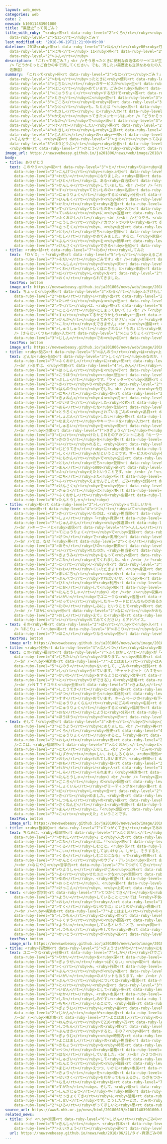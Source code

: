 ```yaml
---
layout: web_news
categories: web
cate: 2
newsid: k10011483901000
title: “黒歴史”って何ごみ？
title_with_ruby: “<ruby>黒<rt data-ruby-level="2">くろ</rt></ruby><ruby>歴史<rt data-ruby-level="4">れきし</rt></ruby>”って<ruby>何<rt
  data-ruby-level="2">なに</rt></ruby>ごみ？
last_modified_at: '2018-06-19T11:21:00+09:00'
datetime: 2018<ruby>年<rt data-ruby-level="1">ねん</rt></ruby>06<ruby>月<rt data-ruby-level="1">がつ</rt></ruby>19<ruby>日<rt
  data-ruby-level="1">にち</rt></ruby> 11<ruby>時<rt data-ruby-level="2">じ</rt></ruby>21<ruby>分<rt
  data-ruby-level="2">ふん</rt></ruby>
description: 「これって何ごみ？」<br />そう思ったときに便利な自治体のサービスが生まれ始めています。ごみの名前を入力するだけで答えてくれるのです。時に遊び心を持つ人も。たとえば「黒歴史」と入力すると返ってきたメッセージは…<br
  />「どうかそっとご自分の中で消してください。でも、消したい黒歴史も立派なあなたの人生の一部ですよ！」<br />そんなサービス、探ってみました。<br />（ネットワーク報道部記者
  佐藤滋）
summary: 「これって<ruby>何<rt data-ruby-level="2">なに</rt></ruby>ごみ？」<br />そう<ruby>思<rt
  data-ruby-level="2">おも</rt></ruby>ったときに<ruby>便利<rt data-ruby-level="4">べんり</rt></ruby>な<ruby>自治体<rt
  data-ruby-level="4">じちたい</rt></ruby>のサービスが<ruby>生<rt data-ruby-level="3">う</rt></ruby>まれ<ruby>始<rt
  data-ruby-level="3">はじ</rt></ruby>めています。ごみの<ruby>名前<rt data-ruby-level="2">なまえ</rt></ruby>を<ruby>入力<rt
  data-ruby-level="1">にゅうりょく</rt></ruby>するだけで<ruby>答<rt data-ruby-level="2">こた</rt></ruby>えてくれるのです。<ruby>時<rt
  data-ruby-level="2">とき</rt></ruby>に<ruby>遊<rt data-ruby-level="3">あそ</rt></ruby>び<ruby>心<rt
  data-ruby-level="3">ごころ</rt></ruby>を<ruby>持<rt data-ruby-level="3">も</rt></ruby>つ<ruby>人<rt
  data-ruby-level="1">ひと</rt></ruby>も。たとえば「<ruby>黒<rt data-ruby-level="2">くろ</rt></ruby><ruby>歴史<rt
  data-ruby-level="4">れきし</rt></ruby>」と<ruby>入力<rt data-ruby-level="1">にゅうりょく</rt></ruby>すると<ruby>返<rt
  data-ruby-level="3">かえ</rt></ruby>ってきたメッセージは…<br />「どうかそっとご<ruby>自分<rt data-ruby-level="2">じぶん</rt></ruby>の<ruby>中<rt
  data-ruby-level="1">なか</rt></ruby>で<ruby>消<rt data-ruby-level="3">け</rt></ruby>してください。でも、<ruby>消<rt
  data-ruby-level="3">け</rt></ruby>したい<ruby>黒<rt data-ruby-level="2">くろ</rt></ruby><ruby>歴史<rt
  data-ruby-level="4">れきし</rt></ruby>も<ruby>立派<rt data-ruby-level="6">りっぱ</rt></ruby>なあなたの<ruby>人生<rt
  data-ruby-level="1">じんせい</rt></ruby>の<ruby>一部<rt data-ruby-level="3">いちぶ</rt></ruby>ですよ！」<br
  />そんなサービス、<ruby>探<rt data-ruby-level="7">さぐ</rt></ruby>ってみました。<br />（ネットワーク<ruby>報道部<rt
  data-ruby-level="5">ほうどうぶ</rt></ruby><ruby>記者<rt data-ruby-level="3">きしゃ</rt></ruby>
  <ruby>佐藤<rt data-ruby-level="7">さとう</rt></ruby><ruby>滋<rt data-ruby-level="8">しげる</rt></ruby>）
image_url: https://newswebeasy.github.io/ja201806/news/web/image/2018/06/19/K10011483901_1806190949_1806191036_01_02.jpg
body:
- title: ありがとう
  text: このやり<ruby>取<rt data-ruby-level="3">と</rt></ruby>りは<ruby>通信<rt data-ruby-level="4">つうしん</rt></ruby>アプリ・ＬＩＮＥでのもの。<ruby>今月<rt
    data-ruby-level="2">こんげつ</rt></ruby><ruby>上旬<rt data-ruby-level="7">じょうじゅん</rt></ruby>、ツイッターで<ruby>話題<rt
    data-ruby-level="3">わだい</rt></ruby>になりました。<ruby>投稿<rt data-ruby-level="7">とうこう</rt></ruby>した<ruby>人<rt
    data-ruby-level="1">ひと</rt></ruby>は、ある<ruby>自治体<rt data-ruby-level="4">じちたい</rt></ruby>に<ruby>感謝<rt
    data-ruby-level="5">かんしゃ</rt></ruby>していました。<br /><br />「<ruby>福岡市<rt data-ruby-level="7">ふくおかし</rt></ruby>のＬＩＮＥで<ruby>捨<rt
    data-ruby-level="6">す</rt></ruby>てたいものの<ruby>名前<rt data-ruby-level="2">なまえ</rt></ruby>を<ruby>入力<rt
    data-ruby-level="1">にゅうりょく</rt></ruby>すると<ruby>分別<rt data-ruby-level="4">ぶんべつ</rt></ruby><ruby>品目<rt
    data-ruby-level="3">ひんもく</rt></ruby>や<ruby>捨<rt data-ruby-level="6">す</rt></ruby>て<ruby>方<rt
    data-ruby-level="6">かた</rt></ruby>を<ruby>返信<rt data-ruby-level="4">へんしん</rt></ruby>してくれる。とりあえずいちばん<ruby>捨<rt
    data-ruby-level="6">す</rt></ruby>てたいものを<ruby>入力<rt data-ruby-level="1">にゅうりょく</rt></ruby>したらご<ruby>丁寧<rt
    data-ruby-level="7">ていねい</rt></ruby>に<ruby>返信<rt data-ruby-level="4">へんしん</rt></ruby>くれた。ありがとう<ruby>福岡市<rt
    data-ruby-level="7">ふくおかし</rt></ruby>」<br /><br />どうやら、<ruby>福岡市<rt data-ruby-level="7">ふくおかし</rt></ruby>のＬＩＮＥの<ruby>公式<rt
    data-ruby-level="3">こうしき</rt></ruby>アカウントでのやり<ruby>取<rt data-ruby-level="3">と</rt></ruby>りとわかったので、<ruby>早速<rt
    data-ruby-level="7">さっそく</rt></ruby>、<ruby>自分<rt data-ruby-level="2">じぶん</rt></ruby>で「<ruby>友<rt
    data-ruby-level="2">とも</rt></ruby>だち<ruby>登録<rt data-ruby-level="4">とうろく</rt></ruby>」して<ruby>確<rt
    data-ruby-level="5">たし</rt></ruby>かめてみました。すると、「<ruby>家庭<rt data-ruby-level="3">かてい</rt></ruby>ごみ」の<ruby>分別<rt
    data-ruby-level="4">ぶんべつ</rt></ruby>を<ruby>簡単<rt data-ruby-level="6">かんたん</rt></ruby>に<ruby>検索<rt
    data-ruby-level="7">けんさく</rt></ruby>できる<ruby>仕組<rt data-ruby-level="3">しく</rt></ruby>みだったことがわかりました。
- title: <ruby>試<rt data-ruby-level="7">ため</rt></ruby>してみた
  text: 「ＤＶＤ」→「<ruby>燃<rt data-ruby-level="5">も</rt></ruby>えるごみです」<br />「タンス」→「<ruby>粗大<rt
    data-ruby-level="7">そだい</rt></ruby>ごみです」<br /><ruby>即座<rt data-ruby-level="7">そくざ</rt></ruby>に<ruby>返信<rt
    data-ruby-level="4">へんしん</rt></ruby>が<ruby>来<rt data-ruby-level="2">き</rt></ruby>ます。あわせて「<ruby>詳<rt
    data-ruby-level="7">くわ</rt></ruby>しくはこちら」と<ruby>家庭<rt data-ruby-level="3">かてい</rt></ruby>ごみの<ruby>出<rt
    data-ruby-level="2">だ</rt></ruby>し<ruby>方<rt data-ruby-level="2">かた</rt></ruby>のルールのリンクも<ruby>送<rt
    data-ruby-level="3">おく</rt></ruby>られてきました。
  textPos: bottom
  image_url: https://newswebeasy.github.io/ja201806/news/web/image/2018/06/19/K10011483901_1806190949_1806191036_01_03.jpg
- text: ちょっと<ruby>悪<rt data-ruby-level="3">わる</rt></ruby>ふざけもしてみました。<br />「<ruby>思<rt
    data-ruby-level="2">おも</rt></ruby>い<ruby>出<rt data-ruby-level="2">で</rt></ruby>」→「<ruby>大切<rt
    data-ruby-level="2">たいせつ</rt></ruby>な<ruby>思<rt data-ruby-level="2">おも</rt></ruby>い<ruby>出<rt
    data-ruby-level="2">で</rt></ruby>は、<ruby>捨<rt data-ruby-level="6">す</rt></ruby>てずにあなたの<ruby>心<rt
    data-ruby-level="2">こころ</rt></ruby>にしまっておいて！」<br />「<ruby>彼氏<rt data-ruby-level="7">かれし</rt></ruby>」→「<ruby>捨<rt
    data-ruby-level="6">す</rt></ruby>てるかどうかもう<ruby>一度<rt data-ruby-level="3">いちど</rt></ruby><ruby>考<rt
    data-ruby-level="2">かんが</rt></ruby>えてみてください」<br />「<ruby>彼女<rt data-ruby-level="7">かのじょ</rt></ruby>」→「お<ruby>答<rt
    data-ruby-level="2">こた</rt></ruby>えできません」<br /><ruby>通常<rt data-ruby-level="5">つうじょう</rt></ruby>はごみとして<ruby>収集<rt
    data-ruby-level="6">しゅうしゅう</rt></ruby>されない「もの」にも<ruby>反応<rt data-ruby-level="5">はんのう</rt></ruby>してくれました。<br
    />（さらにいくつも<ruby>入力<rt data-ruby-level="1">にゅうりょく</rt></ruby>しましたが、ご<ruby>自身<rt
    data-ruby-level="3">じしん</rt></ruby>でお<ruby>試<rt data-ruby-level="7">ため</rt></ruby>しください）
  textPos: bottom
  image_url: https://newswebeasy.github.io/ja201806/news/web/image/2018/06/19/K10011483901_1806190949_1806191036_01_04.jpg
- title: <ruby>反応<rt data-ruby-level="5">はんのう</rt></ruby>は<ruby>上々<rt data-ruby-level="1">じょうじょう</rt></ruby>
  text: どんな<ruby>仕組<rt data-ruby-level="3">しく</rt></ruby>みなのか、なぜこんなことをしているのか、<ruby>福岡市<rt
    data-ruby-level="7">ふくおかし</rt></ruby>に<ruby>聞<rt data-ruby-level="2">き</rt></ruby>きました。<br
    /><br />まずは、<ruby>市民<rt data-ruby-level="4">しみん</rt></ruby>への<ruby>情報<rt data-ruby-level="5">じょうほう</rt></ruby><ruby>発信<rt
    data-ruby-level="4">はっしん</rt></ruby>を<ruby>行<rt data-ruby-level="2">おこな</rt></ruby>う<ruby>広報<rt
    data-ruby-level="5">こうほう</rt></ruby><ruby>担当<rt data-ruby-level="6">たんとう</rt></ruby>の<ruby>部署<rt
    data-ruby-level="6">ぶしょ</rt></ruby>です。「ツイッターで<ruby>話題<rt data-ruby-level="3">わだい</rt></ruby>になっていますが」と<ruby>切<rt
    data-ruby-level="2">き</rt></ruby>り<ruby>出<rt data-ruby-level="2">だ</rt></ruby>すと「そうみたいですね！」とうれしそうな<ruby>反応<rt
    data-ruby-level="5">はんのう</rt></ruby>でした。<br /><br /><ruby>今月<rt data-ruby-level="2">こんげつ</rt></ruby>５<ruby>日<rt
    data-ruby-level="1">にち</rt></ruby>に<ruby>始<rt data-ruby-level="3">はじ</rt></ruby>めたこのサービス。<ruby>去年<rt
    data-ruby-level="3">きょねん</rt></ruby>４<ruby>月<rt data-ruby-level="1">がつ</rt></ruby>に<ruby>開設<rt
    data-ruby-level="5">かいせつ</rt></ruby>した<ruby>公式<rt data-ruby-level="3">こうしき</rt></ruby>アカウントでの<ruby>新<rt
    data-ruby-level="2">あら</rt></ruby>たな<ruby>仕組<rt data-ruby-level="3">しく</rt></ruby>みだということです。<ruby>登録<rt
    data-ruby-level="4">とうろく</rt></ruby>されているごみの<ruby>品目<rt data-ruby-level="3">ひんもく</rt></ruby>はおよそ600あり<ruby>処分<rt
    data-ruby-level="6">しょぶん</rt></ruby>したい<ruby>物<rt data-ruby-level="3">もの</rt></ruby>の<ruby>名前<rt
    data-ruby-level="2">なまえ</rt></ruby>やキーワードを<ruby>入力<rt data-ruby-level="1">にゅうりょく</rt></ruby>するとごみの<ruby>種類<rt
    data-ruby-level="4">しゅるい</rt></ruby>を<ruby>教<rt data-ruby-level="2">おし</rt></ruby>えてくれます。<br
    /><br /><ruby>企業<rt data-ruby-level="7">きぎょう</rt></ruby>や<ruby>団体<rt data-ruby-level="5">だんたい</rt></ruby>などに<ruby>向<rt
    data-ruby-level="3">む</rt></ruby>けたＬＩＮＥのアカウントにある「キーワード<ruby>応答<rt data-ruby-level="5">おうとう</rt></ruby>メッセージ」という<ruby>機能<rt
    data-ruby-level="5">きのう</rt></ruby>を<ruby>使<rt data-ruby-level="3">つか</rt></ruby>っています。あるキーワードを<ruby>入<rt
    data-ruby-level="1">い</rt></ruby>れると、<ruby>決<rt data-ruby-level="3">き</rt></ruby>められたメッセージが<ruby>自動的<rt
    data-ruby-level="4">じどうてき</rt></ruby>に<ruby>返信<rt data-ruby-level="4">へんしん</rt></ruby>される<ruby>仕組<rt
    data-ruby-level="3">しく</rt></ruby>みだということです。サービスの<ruby>開始<rt data-ruby-level="3">かいし</rt></ruby>から10<ruby>日間<rt
    data-ruby-level="2">にちかん</rt></ruby>で<ruby>公式<rt data-ruby-level="3">こうしき</rt></ruby>アカウントの「<ruby>友<rt
    data-ruby-level="2">とも</rt></ruby>だち<ruby>登録<rt data-ruby-level="4">とうろく</rt></ruby>」は、１<ruby>万<rt
    data-ruby-level="2">まん</rt></ruby>5000<ruby>余<rt data-ruby-level="5">あま</rt></ruby>り<ruby>増<rt
    data-ruby-level="5">ふ</rt></ruby>えたということです。<br /><br />「<ruby>登録数<rt data-ruby-level="4">とうろくすう</rt></ruby>は１<ruby>日<rt
    data-ruby-level="1">にち</rt></ruby>ふた<ruby>桁<rt data-ruby-level="7">けた</rt></ruby>ずつくらいしか<ruby>増<rt
    data-ruby-level="5">ふ</rt></ruby>えませんでしたが、ごみ<ruby>分別<rt data-ruby-level="4">ぶんべつ</rt></ruby>の<ruby>検索<rt
    data-ruby-level="7">けんさく</rt></ruby>を<ruby>始<rt data-ruby-level="3">はじ</rt></ruby>めてから<ruby>急<rt
    data-ruby-level="3">きゅう</rt></ruby>に<ruby>増<rt data-ruby-level="5">ふ</rt></ruby>えました」（<ruby>福岡市<rt
    data-ruby-level="7">ふくおかし</rt></ruby>の<ruby>広報<rt data-ruby-level="5">こうほう</rt></ruby><ruby>担当者<rt
    data-ruby-level="6">たんとうしゃ</rt></ruby>）
- title: <ruby>知<rt data-ruby-level="2">し</rt></ruby>ってほしいから
  text: <ruby>続<rt data-ruby-level="4">つづ</rt></ruby>いて<ruby>話<rt data-ruby-level="2">はなし</rt></ruby>を<ruby>聞<rt
    data-ruby-level="2">き</rt></ruby>いたのは、<ruby>担当部<rt data-ruby-level="6">たんとうぶ</rt></ruby><ruby>署<rt
    data-ruby-level="6">しょ</rt></ruby>「<ruby>資源<rt data-ruby-level="6">しげん</rt></ruby><ruby>循環<rt
    data-ruby-level="7">じゅんかん</rt></ruby><ruby>推進課<rt data-ruby-level="6">すいしんか</rt></ruby>」。<br
    /><br />キーワードと<ruby>返信<rt data-ruby-level="4">へんしん</rt></ruby>は、<ruby>職員<rt data-ruby-level="5">しょくいん</rt></ruby>が１つ１つ、<ruby>手入力<rt
    data-ruby-level="1">てにゅうりょく</rt></ruby>で<ruby>登録<rt data-ruby-level="4">とうろく</rt></ruby>し２か<ruby>月<rt
    data-ruby-level="1">げつ</rt></ruby>で<ruby>実用化<rt data-ruby-level="3">じつようか</rt></ruby>までこぎつけたということでした。<br
    /><br />では、なぜ『<ruby>黒<rt data-ruby-level="2">くろ</rt></ruby><ruby>歴史<rt data-ruby-level="4">れきし</rt></ruby>』のような<ruby>遊<rt
    data-ruby-level="3">あそ</rt></ruby>びの<ruby>要素<rt data-ruby-level="5">ようそ</rt></ruby>も<ruby>入<rt
    data-ruby-level="1">い</rt></ruby>れたのか。<ruby>担当者<rt data-ruby-level="6">たんとうしゃ</rt></ruby>は「<ruby>興味<rt
    data-ruby-level="5">きょうみ</rt></ruby>をもって<ruby>使<rt data-ruby-level="3">つか</rt></ruby>ってもらう、そのきっかけにしてもらいたかったからです」と<ruby>答<rt
    data-ruby-level="2">こた</rt></ruby>えてくれました。<br /><br />「<ruby>分別<rt data-ruby-level="4">ぶんべつ</rt></ruby>についての<ruby>問<rt
    data-ruby-level="3">と</rt></ruby>い<ruby>合<rt data-ruby-level="3">あ</rt></ruby>わせを<ruby>多<rt
    data-ruby-level="2">おお</rt></ruby>くいただきますが、<ruby>身近<rt data-ruby-level="3">みぢか</rt></ruby>に<ruby>毎日<rt
    data-ruby-level="2">まいにち</rt></ruby><ruby>出<rt data-ruby-level="1">で</rt></ruby>てくるごみをどう<ruby>分別<rt
    data-ruby-level="4">ぶんべつ</rt></ruby>すればいいか、<ruby>多<rt data-ruby-level="2">おお</rt></ruby>くの<ruby>人<rt
    data-ruby-level="1">ひと</rt></ruby>が<ruby>利用<rt data-ruby-level="4">りよう</rt></ruby>するアプリを<ruby>通<rt
    data-ruby-level="2">とお</rt></ruby>して<ruby>知<rt data-ruby-level="2">し</rt></ruby>ってもらいたいんです」（<ruby>担当者<rt
    data-ruby-level="6">たんとうしゃ</rt></ruby>）<br /><br /><ruby>収集<rt data-ruby-level="6">しゅうしゅう</rt></ruby>ができるごみ<ruby>以外<rt
    data-ruby-level="4">いがい</rt></ruby>でユニークな<ruby>返信<rt data-ruby-level="4">へんしん</rt></ruby>を<ruby>設定<rt
    data-ruby-level="5">せってい</rt></ruby>したキーワードにどんなものがあるか。<ruby>詳細<rt data-ruby-level="7">しょうさい</rt></ruby>は「お<ruby>楽<rt
    data-ruby-level="2">たの</rt></ruby>しみに」ということで<ruby>教<rt data-ruby-level="2">おし</rt></ruby>えてもらえませんでしたが「30くらいはありますよ」とのこと。<br
    /><br />「ほかに<ruby>何<rt data-ruby-level="2">なに</rt></ruby>かおもしろいワード、１つ<ruby>教<rt
    data-ruby-level="2">おし</rt></ruby>えて」と<ruby>聞<rt data-ruby-level="2">き</rt></ruby>くと「『ほこり』とひらがなで<ruby>入<rt
    data-ruby-level="1">い</rt></ruby>れてみてください」とアドバイス。
- text: その<ruby>場<rt data-ruby-level="2">ば</rt></ruby>で<ruby>入<rt data-ruby-level="1">い</rt></ruby>れてみると…<br
    />「ほこり」→「<ruby>埃<rt data-ruby-level="8">ほこり</rt></ruby>なら<ruby>燃<rt data-ruby-level="5">も</rt></ruby>えるごみ」「<ruby>誇<rt
    data-ruby-level="7">ほこ</rt></ruby>りなら<ruby>捨<rt data-ruby-level="6">す</rt></ruby>てないで」
  textPos: bottom
  image_url: https://newswebeasy.github.io/ja201806/news/web/image/2018/06/19/K10011483901_1806191047_1806191050_01_05.jpg
- title: <ruby>分別<rt data-ruby-level="4">ぶんべつ</rt></ruby>は<ruby>面倒<rt data-ruby-level="7">めんどう</rt></ruby>くさい!?
  text: この<ruby>福岡市<rt data-ruby-level="7">ふくおかし</rt></ruby>が「<ruby>参考<rt data-ruby-level="4">さんこう</rt></ruby>にした」という<ruby>自治体<rt
    data-ruby-level="4">じちたい</rt></ruby>があります。<ruby>横浜市<rt data-ruby-level="7">よこはまし</rt></ruby>です。<br
    /><br /><ruby>横浜市<rt data-ruby-level="7">よこはまし</rt></ruby>はＡＩ＝<ruby>人工<rt data-ruby-level="2">じんこう</rt></ruby><ruby>知能<rt
    data-ruby-level="5">ちのう</rt></ruby>をいかして、ごみの<ruby>分別<rt data-ruby-level="4">ぶんべつ</rt></ruby>について<ruby>知<rt
    data-ruby-level="2">し</rt></ruby>らせています。「チャットボット（ＡＩを<ruby>使<rt data-ruby-level="3">つか</rt></ruby>って<ruby>会話<rt
    data-ruby-level="2">かいわ</rt></ruby>をするように<ruby>文字<rt data-ruby-level="1">もじ</rt></ruby>でやり<ruby>取<rt
    data-ruby-level="3">と</rt></ruby>りができる）」の<ruby>活用<rt data-ruby-level="2">かつよう</rt></ruby>です。<br
    /><br />ＮＴＴドコモと<ruby>去年<rt data-ruby-level="3">きょねん</rt></ruby>４<ruby>月<rt data-ruby-level="1">がつ</rt></ruby>から<ruby>試行的<rt
    data-ruby-level="4">しこうてき</rt></ruby>に<ruby>始<rt data-ruby-level="3">はじ</rt></ruby>め、ことし４<ruby>月<rt
    data-ruby-level="1">がつ</rt></ruby>から<ruby>本格的<rt data-ruby-level="5">ほんかくてき</rt></ruby>に<ruby>進<rt
    data-ruby-level="3">すす</rt></ruby>めています。ホームページの<ruby>右下<rt data-ruby-level="1">みぎした</rt></ruby>にあるマスコットキャラクターのアイコンをクリックし、メッセージの<ruby>入力欄<rt
    data-ruby-level="7">にゅうりょくらん</rt></ruby>にごみの<ruby>名前<rt data-ruby-level="2">なまえ</rt></ruby>を<ruby>入力<rt
    data-ruby-level="1">にゅうりょく</rt></ruby>すると<ruby>福岡市<rt data-ruby-level="7">ふくおかし</rt></ruby>と<ruby>同<rt
    data-ruby-level="2">おな</rt></ruby>じように<ruby>分別<rt data-ruby-level="4">ぶんべつ</rt></ruby><ruby>方法<rt
    data-ruby-level="4">ほうほう</rt></ruby>が<ruby>示<rt data-ruby-level="5">しめ</rt></ruby>されます。
- text: そして「<ruby>遊<rt data-ruby-level="3">あそ</rt></ruby>び<ruby>心<rt data-ruby-level="3">ごころ</rt></ruby>」も<ruby>同様<rt
    data-ruby-level="3">どうよう</rt></ruby>にありました。<br /><ruby>再<rt data-ruby-level="5">ふたた</rt></ruby>び「<ruby>黒<rt
    data-ruby-level="2">くろ</rt></ruby><ruby>歴史<rt data-ruby-level="4">れきし</rt></ruby>」と<ruby>入力<rt
    data-ruby-level="1">にゅうりょく</rt></ruby>すると…「<ruby>寝<rt data-ruby-level="7">ね</rt></ruby>るときに<ruby>思<rt
    data-ruby-level="2">おも</rt></ruby>い<ruby>出<rt data-ruby-level="2">だ</rt></ruby>すとベッドでジタバタしちゃうよね！」<br
    />ここは、<ruby>福岡市<rt data-ruby-level="7">ふくおかし</rt></ruby>と<ruby>違<rt data-ruby-level="7">ちが</rt></ruby>った<ruby>答<rt
    data-ruby-level="2">こた</rt></ruby>えでした。<br /><br />「ごみの<ruby>分別<rt data-ruby-level="4">ぶんべつ</rt></ruby>って<ruby>難<rt
    data-ruby-level="6">むずか</rt></ruby>しい、おもしろくない、<ruby>面倒<rt data-ruby-level="7">めんどう</rt></ruby>くさい。そう<ruby>思<rt
    data-ruby-level="2">おも</rt></ruby>われてしまいますが、<ruby>時間<rt data-ruby-level="2">じかん</rt></ruby>がかからずわかるツールがあればと<ruby>思<rt
    data-ruby-level="3">おも</rt></ruby>い<ruby>始<rt data-ruby-level="3">はじ</rt></ruby>めました。<ruby>若<rt
    data-ruby-level="6">わか</rt></ruby>い<ruby>人<rt data-ruby-level="1">ひと</rt></ruby>にとってはスマホですぐに<ruby>調<rt
    data-ruby-level="3">しら</rt></ruby>べられます」（<ruby>横浜市<rt data-ruby-level="7">よこはまし</rt></ruby>の<ruby>担当者<rt
    data-ruby-level="6">たんとうしゃ</rt></ruby>）<br /><br />「<ruby>遊<rt data-ruby-level="3">あそ</rt></ruby>び<ruby>心<rt
    data-ruby-level="3">ごころ</rt></ruby>」の<ruby>回答<rt data-ruby-level="2">かいとう</rt></ruby>は、<ruby>職員<rt
    data-ruby-level="5">しょくいん</rt></ruby>がミーティングを<ruby>重<rt data-ruby-level="3">かさ</rt></ruby>ねてアイデアを<ruby>出<rt
    data-ruby-level="2">だ</rt></ruby>し<ruby>合<rt data-ruby-level="2">あ</rt></ruby>い<ruby>決<rt
    data-ruby-level="3">き</rt></ruby>めました。<ruby>寄<rt data-ruby-level="5">よ</rt></ruby>せられた<ruby>質問<rt
    data-ruby-level="5">しつもん</rt></ruby>の<ruby>数<rt data-ruby-level="2">かず</rt></ruby>は<ruby>昨年度<rt
    data-ruby-level="4">さくねんど</rt></ruby>１<ruby>年間<rt data-ruby-level="2">ねんかん</rt></ruby>だけでおよそ216<ruby>万<rt
    data-ruby-level="2">まん</rt></ruby>に。「<ruby>想定<rt data-ruby-level="3">そうてい</rt></ruby>をはるかに<ruby>超<rt
    data-ruby-level="7">こ</rt></ruby>えた」ということです。
  textPos: bottom
  image_url: https://newswebeasy.github.io/ja201806/news/web/image/2018/06/19/K10011483901_1806190948_1806191036_01_05.jpg
- title: <ruby>哲学的<rt data-ruby-level="7">てつがくてき</rt></ruby>であれば
  text: ちなみに、<ruby>福岡市<rt data-ruby-level="7">ふくおかし</rt></ruby>と<ruby>同<rt data-ruby-level="2">おな</rt></ruby>じく「<ruby>彼氏<rt
    data-ruby-level="7">かれし</rt></ruby>」と<ruby>入力<rt data-ruby-level="1">にゅうりょく</rt></ruby>してみると<ruby>答<rt
    data-ruby-level="2">こた</rt></ruby>えは…「『<ruby>恋<rt data-ruby-level="7">こい</rt></ruby>をすることは<ruby>苦<rt
    data-ruby-level="3">くる</rt></ruby>しむこと。<ruby>苦<rt data-ruby-level="3">くる</rt></ruby>しみたくないなら、<ruby>恋<rt
    data-ruby-level="7">こい</rt></ruby>をしてはいけない。しかし、そうすると、<ruby>恋<rt data-ruby-level="7">こい</rt></ruby>をしていないことでまた<ruby>苦<rt
    data-ruby-level="3">くる</rt></ruby>しむことになる』って<ruby>映画<rt data-ruby-level="6">えいが</rt></ruby><ruby>監督<rt
    data-ruby-level="7">かんとく</rt></ruby>のウディ・アレンは<ruby>言<rt data-ruby-level="2">い</rt></ruby>ってるね」<br
    /><br />なにやら<ruby>哲学的<rt data-ruby-level="7">てつがくてき</rt></ruby>です。<br /><br /><ruby>利用者<rt
    data-ruby-level="4">りようしゃ</rt></ruby>がごみ<ruby>以外<rt data-ruby-level="4">いがい</rt></ruby>で<ruby>寄<rt
    data-ruby-level="5">よ</rt></ruby>せたユニークな<ruby>質問<rt data-ruby-level="5">しつもん</rt></ruby>は、<ruby>夢<rt
    data-ruby-level="5">ゆめ</rt></ruby>、<ruby>希望<rt data-ruby-level="4">きぼう</rt></ruby>、ダンナ（<ruby>夫<rt
    data-ruby-level="4">おっと</rt></ruby>）、<ruby>妻<rt data-ruby-level="5">つま</rt></ruby>、オカネ、<ruby>結婚<rt
    data-ruby-level="7">けっこん</rt></ruby>、<ruby>上司<rt data-ruby-level="4">じょうし</rt></ruby>…。
- text: <ruby>哲学的<rt data-ruby-level="7">てつがくてき</rt></ruby>な<ruby>回答<rt data-ruby-level="2">かいとう</rt></ruby>を<ruby>用意<rt
    data-ruby-level="3">ようい</rt></ruby>していることについては「<ruby>不快<rt data-ruby-level="5">ふかい</rt></ruby>に<ruby>思<rt
    data-ruby-level="2">おも</rt></ruby>う<ruby>人<rt data-ruby-level="1">ひと</rt></ruby>が<ruby>少<rt
    data-ruby-level="2">すく</rt></ruby>ないのでは」というのが<ruby>理由<rt data-ruby-level="3">りゆう</rt></ruby>だそうです。<br
    /><br /><ruby>横浜市<rt data-ruby-level="7">よこはまし</rt></ruby>の<ruby>場合<rt data-ruby-level="2">ばあい</rt></ruby>、１つの<ruby>質問<rt
    data-ruby-level="5">しつもん</rt></ruby>に<ruby>対<rt data-ruby-level="3">たい</rt></ruby>して<ruby>複数<rt
    data-ruby-level="5">ふくすう</rt></ruby>の<ruby>回答<rt data-ruby-level="2">かいとう</rt></ruby>を<ruby>用意<rt
    data-ruby-level="3">ようい</rt></ruby>しているということで、<ruby>同<rt data-ruby-level="2">おな</rt></ruby>じ<ruby>質問<rt
    data-ruby-level="5">しつもん</rt></ruby>をしても<ruby>違<rt data-ruby-level="7">ちが</rt></ruby>う<ruby>回答<rt
    data-ruby-level="2">かいとう</rt></ruby>が<ruby>返<rt data-ruby-level="3">かえ</rt></ruby>ってくるケースがあるということです。
  textPos: bottom
  image_url: https://newswebeasy.github.io/ja201806/news/web/image/2018/06/19/K10011483901_1806190948_1806191036_01_06.jpg
- title: <ruby>行政側<rt data-ruby-level="5">ぎょうせいがわ</rt></ruby>にもメリット
  text: ユニークな<ruby>仕掛<rt data-ruby-level="7">しか</rt></ruby>けでごみ<ruby>分別<rt data-ruby-level="4">ぶんべつ</rt></ruby>への<ruby>理解<rt
    data-ruby-level="5">りかい</rt></ruby>を<ruby>深<rt data-ruby-level="3">ふか</rt></ruby>めてもらおうという、こうしたいわば「<ruby>行政<rt
    data-ruby-level="5">ぎょうせい</rt></ruby>っぽくない」<ruby>取<rt data-ruby-level="3">と</rt></ruby>り<ruby>組<rt
    data-ruby-level="3">く</rt></ruby>み。<ruby>行政<rt data-ruby-level="5">ぎょうせい</rt></ruby>にとって、ごみの<ruby>分別<rt
    data-ruby-level="4">ぶんべつ</rt></ruby>が<ruby>進<rt data-ruby-level="3">すす</rt></ruby>むこと<ruby>以外<rt
    data-ruby-level="4">いがい</rt></ruby>のメリットもあります。<br /><br />２つの<ruby>市<rt data-ruby-level="2">し</rt></ruby>ともに、<ruby>分別<rt
    data-ruby-level="4">ぶんべつ</rt></ruby>については<ruby>電話<rt data-ruby-level="2">でんわ</rt></ruby>での<ruby>問<rt
    data-ruby-level="3">と</rt></ruby>い<ruby>合<rt data-ruby-level="3">あ</rt></ruby>わせが<ruby>依然<rt
    data-ruby-level="7">いぜん</rt></ruby>として<ruby>多<rt data-ruby-level="2">おお</rt></ruby>いといいます。こうした<ruby>中<rt
    data-ruby-level="1">なか</rt></ruby>、<ruby>市民<rt data-ruby-level="4">しみん</rt></ruby>がわかりやすく<ruby>親<rt
    data-ruby-level="2">した</rt></ruby>しみやすい<ruby>新<rt data-ruby-level="2">あら</rt></ruby>たなツールを<ruby>用<rt
    data-ruby-level="2">もち</rt></ruby>いることで、<ruby>職員<rt data-ruby-level="5">しょくいん</rt></ruby>がほかの<ruby>業務<rt
    data-ruby-level="5">ぎょうむ</rt></ruby>に<ruby>割<rt data-ruby-level="6">わり</rt></ruby>ける<ruby>時間<rt
    data-ruby-level="2">じかん</rt></ruby>が<ruby>増<rt data-ruby-level="5">ふ</rt></ruby>えるというのです。<br
    /><br /><ruby>横浜市<rt data-ruby-level="7">よこはまし</rt></ruby>の<ruby>場合<rt data-ruby-level="2">ばあい</rt></ruby>、１<ruby>年間<rt
    data-ruby-level="2">ねんかん</rt></ruby>で216<ruby>万<rt data-ruby-level="2">まん</rt></ruby>あった<ruby>質問<rt
    data-ruby-level="5">しつもん</rt></ruby>の<ruby>数<rt data-ruby-level="2">かず</rt></ruby>を<ruby>分析<rt
    data-ruby-level="7">ぶんせき</rt></ruby>すると、その７<ruby>割<rt data-ruby-level="6">わり</rt></ruby>が<ruby>業務<rt
    data-ruby-level="5">ぎょうむ</rt></ruby><ruby>時間内<rt data-ruby-level="2">じかんない</rt></ruby>にあったということです。<ruby>横浜市<rt
    data-ruby-level="7">よこはまし</rt></ruby>の<ruby>担当者<rt data-ruby-level="6">たんとうしゃ</rt></ruby>は「<ruby>貴重<rt
    data-ruby-level="6">きちょう</rt></ruby>な<ruby>時間<rt data-ruby-level="2">じかん</rt></ruby>を<ruby>別<rt
    data-ruby-level="4">べつ</rt></ruby>の<ruby>業務<rt data-ruby-level="5">ぎょうむ</rt></ruby>にあてられるのでありがたい」と<ruby>話<rt
    data-ruby-level="2">はな</rt></ruby>していました。<br /><br />２つの<ruby>市<rt data-ruby-level="2">し</rt></ruby>を<ruby>取材<rt
    data-ruby-level="4">しゅざい</rt></ruby>して<ruby>感<rt data-ruby-level="3">かん</rt></ruby>じとれたのは、<ruby>担当<rt
    data-ruby-level="6">たんとう</rt></ruby>の<ruby>職員<rt data-ruby-level="5">しょくいん</rt></ruby>たちが「ユーモアを<ruby>交<rt
    data-ruby-level="2">まじ</rt></ruby>えつつ、いかに<ruby>市民<rt data-ruby-level="4">しみん</rt></ruby>との<ruby>距離<rt
    data-ruby-level="7">きょり</rt></ruby>を<ruby>縮<rt data-ruby-level="6">ちぢ</rt></ruby>め、<ruby>政策<rt
    data-ruby-level="6">せいさく</rt></ruby>をわかってもらえるか」、ひざをつき<ruby>合<rt data-ruby-level="2">あ</rt></ruby>わせながら<ruby>知恵<rt
    data-ruby-level="7">ちえ</rt></ruby>を<ruby>絞<rt data-ruby-level="7">しぼ</rt></ruby>っている<ruby>姿<rt
    data-ruby-level="6">すがた</rt></ruby>。そして、<ruby>最<rt data-ruby-level="4">さい</rt></ruby><ruby>新技術<rt
    data-ruby-level="5">しんぎじゅつ</rt></ruby>や<ruby>民間<rt data-ruby-level="4">みんかん</rt></ruby>のノウハウを<ruby>積極的<rt
    data-ruby-level="4">せっきょくてき</rt></ruby>に<ruby>活用<rt data-ruby-level="2">かつよう</rt></ruby>する<ruby>姿勢<rt
    data-ruby-level="6">しせい</rt></ruby>です。こうしたサービス、ごみの<ruby>分別<rt data-ruby-level="4">ぶんべつ</rt></ruby>にとどまらずに<ruby>広<rt
    data-ruby-level="2">ひろ</rt></ruby>がってほしいと<ruby>思<rt data-ruby-level="2">おも</rt></ruby>います。
source_url: https://www3.nhk.or.jp/news/html/20180619/k10011483901000.html
related_news:
- title: タイ <ruby>資源<rt data-ruby-level="6">しげん</rt></ruby>ごみの<ruby>輸入<rt data-ruby-level="5">ゆにゅう</rt></ruby><ruby>禁止<rt
    data-ruby-level="5">きんし</rt></ruby>へ <ruby>日本<rt data-ruby-level="1">にっぽん</rt></ruby>への<ruby>影響<rt
    data-ruby-level="7">えいきょう</rt></ruby><ruby>避<rt data-ruby-level="7">さ</rt></ruby>けられず
  url: https://newswebeasy.github.io/news/web/2018/06/21/タイ-資源ごみの輸入禁止へ-日本への影響避けられず
...
```

